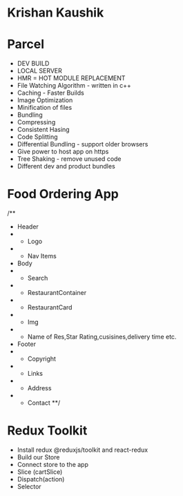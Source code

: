 # Krishan Kaushik


# Parcel
- DEV BUILD
- LOCAL SERVER
- HMR = HOT MODULE REPLACEMENT 
- File Watching Algorithm - written in c++
- Caching - Faster Builds
- Image Optimization
- Minification of files
- Bundling
- Compressing
- Consistent Hasing 
- Code Splitting
- Differential Bundling - support older browsers
- Give power to host app on https
- Tree Shaking - remove unused code
- Different dev and product bundles



# Food Ordering App

/**
* Header
* - Logo
* - Nav Items
* Body 
* - Search 
* - RestaurantContainer
*  - RestaurantCard
*  - Img
*  - Name of Res,Star Rating,cusisines,delivery time etc.
* Footer
* - Copyright
* - Links
* - Address
* - Contact
**/

# Redux Toolkit
- Install redux @reduxjs/toolkit and react-redux
- Build our Store
- Connect store to the app
- Slice (cartSlice)
- Dispatch(action)
- Selector
